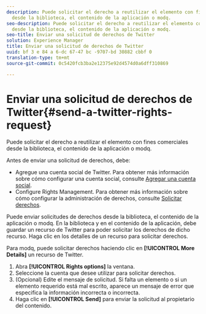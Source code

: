 ```yaml
---
description: Puede solicitar el derecho a reutilizar el elemento con fines comerciales
  desde la biblioteca, el contenido de la aplicación o modq.
seo-description: Puede solicitar el derecho a reutilizar el elemento con fines comerciales
  desde la biblioteca, el contenido de la aplicación o modq.
seo-title: Enviar una solicitud de derechos de Twitter
solution: Experience Manager
title: Enviar una solicitud de derechos de Twitter
uuid: bf 3 e 84 a 6-dc 67-47 bc -9707-bd 30882 cbbf 0
translation-type: tm+mt
source-git-commit: 0c5420fcb3ba2e12375e92d4574d0a6dff310869

---
```



# Enviar una solicitud de derechos de Twitter{#send-a-twitter-rights-request}

Puede solicitar el derecho a reutilizar el elemento con fines comerciales desde la biblioteca, el contenido de la aplicación o modq.

Antes de enviar una solicitud de derechos, debe:

* Agregue una cuenta social de Twitter. Para obtener más información sobre cómo configurar una cuenta social, consulte [Agregar una cuenta social](../c-users-creating-accounts-with-studio-access/t-configure-social-accout-instagram/t-configure-social-accout-instagram.md#t_configure_social_accout_instagram).
* Configure Rights Management. Para obtener más información sobre cómo configurar la administración de derechos, consulte [Solicitar derechos](../c-how-requesting-rights-works/c-how-requesting-rights-works.md#c_how_requesting_rights_works).

Puede enviar solicitudes de derechos desde la biblioteca, el contenido de la aplicación o modq. En la biblioteca y en el contenido de la aplicación, debe guardar un recurso de Twitter para poder solicitar los derechos de dicho recurso. Haga clic en los detalles de un recurso para solicitar derechos.

Para modq, puede solicitar derechos haciendo clic en **[!UICONTROL More Details]** un recurso de Twitter.

1. Abra **[!UICONTROL Rights options]** la ventana.
1. Seleccione la cuenta que desee utilizar para solicitar derechos.
1. (Opcional) Edite el mensaje de solicitud. Si falta un elemento o si un elemento requerido está mal escrito, aparece un mensaje de error que especifica la información incorrecta o incorrecta.
1. Haga clic en **[!UICONTROL Send]** para enviar la solicitud al propietario del contenido.
